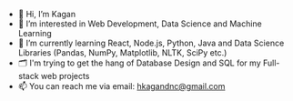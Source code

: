 - 👋 Hi, I’m Kagan
- 👀 I’m interested in Web Development, Data Science and Machine Learning
- 🌱 I’m currently learning React, Node.js, Python, Java and Data Science Libraries (Pandas, NumPy, Matplotlib, NLTK, SciPy etc.)
- 🗂️ I'm trying to get the hang of Database Design and SQL for my Full-stack web projects
- 📫 You can reach me via email: hkagandnc@gmail.com
<!-- - 💞️ I’m looking to collaborate on ... -->
